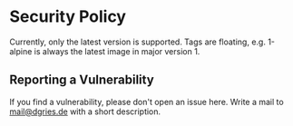 # Security Policy

Currently, only the latest version is supported. Tags are floating, e.g. 1-alpine is always the latest image in major version 1.

## Reporting a Vulnerability

If you find a vulnerability, please don't open an issue here. Write a mail to <mail@dgries.de> with a short description.
